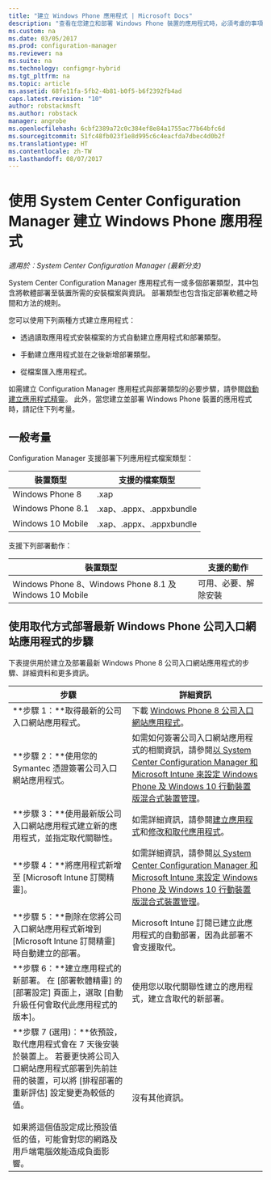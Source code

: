 ```yaml
---
title: "建立 Windows Phone 應用程式 | Microsoft Docs"
description: "查看在您建立和部署 Windows Phone 裝置的應用程式時，必須考慮的事項。"
ms.custom: na
ms.date: 03/05/2017
ms.prod: configuration-manager
ms.reviewer: na
ms.suite: na
ms.technology: configmgr-hybrid
ms.tgt_pltfrm: na
ms.topic: article
ms.assetid: 68fe11fa-5fb2-4b81-b0f5-b6f2392fb4ad
caps.latest.revision: "10"
author: robstackmsft
ms.author: robstack
manager: angrobe
ms.openlocfilehash: 6cbf2389a72c0c384ef8e84a1755ac77b64bfc6d
ms.sourcegitcommit: 51fc48fb023f1e8d995c6c4eacfda7dbec4d0b2f
ms.translationtype: HT
ms.contentlocale: zh-TW
ms.lasthandoff: 08/07/2017
---
```

# <a name="create-windows-phone-applications-with-system-center-configuration-manager"></a>使用 System Center Configuration Manager 建立 Windows Phone 應用程式

*適用於︰System Center Configuration Manager (最新分支)*

System Center Configuration Manager 應用程式有一或多個部署類型，其中包含將軟體部署至裝置所需的安裝檔案與資訊。 部署類型也包含指定部署軟體之時間和方法的規則。  

 您可以使用下列兩種方式建立應用程式：  

-   透過讀取應用程式安裝檔案的方式自動建立應用程式和部署類型。  

-   手動建立應用程式並在之後新增部署類型。  

-   從檔案匯入應用程式。  

如需建立 Configuration Manager 應用程式與部署類型的必要步驟，請參閱[啟動建立應用程式精靈](../../apps/deploy-use/create-applications.md#start-the-create-application-wizard)。 此外，當您建立並部署 Windows Phone 裝置的應用程式時，請記住下列考量。  

## <a name="general-considerations"></a>一般考量  
 Configuration Manager 支援部署下列應用程式檔案類型：  

|裝置類型|支援的檔案類型|  
|-----------------|---------------------|  
|Windows Phone 8|.xap|  
|Windows Phone 8.1|.xap、.appx、.appxbundle|
|Windows 10 Mobile|.xap、.appx、.appxbundle|

 支援下列部署動作：  

|裝置類型|支援的動作|  
|-----------------|-----------------------|  
|Windows Phone 8、Windows Phone 8.1 及 Windows 10 Mobile|可用、必要、解除安裝|  

## <a name="steps-to-deploy-the-latest-windows-phone-company-portal-app-with-supersedence"></a>使用取代方式部署最新 Windows Phone 公司入口網站應用程式的步驟  
 下表提供用於建立及部署最新 Windows Phone 8 公司入口網站應用程式的步驟、詳細資料和更多資訊。  

|步驟|詳細資訊|  
|----------|----------------------|  
|**步驟 1：**取得最新的公司入口網站應用程式。|下載 [Windows Phone 8 公司入口網站應用程式](http://go.microsoft.com/fwlink/?LinkId=268440)。|  
|**步驟 2：**使用您的 Symantec 憑證簽署公司入口網站應用程式。|如需如何簽署公司入口網站應用程式的相關資訊，請參閱[以 System Center Configuration Manager 和 Microsoft Intune 來設定 Windows Phone 及 Windows 10 行動裝置版混合式裝置管理](../../mdm/deploy-use/enroll-hybrid-windows.md)。|  
|**步驟 3：**使用最新版公司入口網站應用程式建立新的應用程式，並指定取代關聯性。|如需詳細資訊，請參閱[建立應用程式](../../apps/deploy-use/create-applications.md)和[修改和取代應用程式](../../apps/deploy-use/revise-and-supersede-applications.md)。|  
|**步驟 4：**將應用程式新增至 [Microsoft Intune 訂閱精靈]。|如需詳細資訊，請參閱[以 System Center Configuration Manager 和 Microsoft Intune 來設定 Windows Phone 及 Windows 10 行動裝置版混合式裝置管理](../../mdm/deploy-use/enroll-hybrid-windows.md)。|  
|**步驟 5：**刪除在您將公司入口網站應用程式新增到 [Microsoft Intune 訂閱精靈] 時自動建立的部署。|Microsoft Intune 訂閱已建立此應用程式的自動部署，因為此部署不會支援取代。|  
|**步驟 6：**建立應用程式的新部署。 在 [部署軟體精靈] 的 [部署設定] 頁面上，選取 [自動升級任何會取代此應用程式的版本]。|使用您以取代關聯性建立的應用程式，建立含取代的新部署。|  
|**步驟 7 (選用)：**依預設，取代應用程式會在 7 天後安裝於裝置上。 若要更快將公司入口網站應用程式部署到先前註冊的裝置，可以將 [排程部署的重新評估] 設定變更為較低的值。<br /><br /> 如果將這個值設定成比預設值低的值，可能會對您的網路及用戶端電腦效能造成負面影響。|沒有其他資訊。|  
